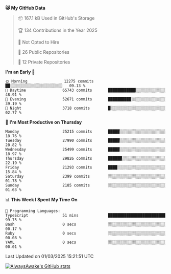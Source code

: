 <!--START_SECTION:waka-->
**🐱 My GitHub Data** 

> 📦 167.1 kB Used in GitHub's Storage 
 > 
> 🏆 134 Contributions in the Year 2025
 > 
> 🚫 Not Opted to Hire
 > 
> 📜 26 Public Repositories 
 > 
> 🔑 12 Private Repositories 
 > 
**I'm an Early 🐤** 

```text
🌞 Morning                12275 commits       ██░░░░░░░░░░░░░░░░░░░░░░░   09.13 % 
🌆 Daytime                65743 commits       ████████████░░░░░░░░░░░░░   48.91 % 
🌃 Evening                52671 commits       ██████████░░░░░░░░░░░░░░░   39.19 % 
🌙 Night                  3718 commits        █░░░░░░░░░░░░░░░░░░░░░░░░   02.77 % 
```
📅 **I'm Most Productive on Thursday** 

```text
Monday                   25215 commits       █████░░░░░░░░░░░░░░░░░░░░   18.76 % 
Tuesday                  27990 commits       █████░░░░░░░░░░░░░░░░░░░░   20.82 % 
Wednesday                25499 commits       █████░░░░░░░░░░░░░░░░░░░░   18.97 % 
Thursday                 29826 commits       ██████░░░░░░░░░░░░░░░░░░░   22.19 % 
Friday                   21293 commits       ████░░░░░░░░░░░░░░░░░░░░░   15.84 % 
Saturday                 2399 commits        ░░░░░░░░░░░░░░░░░░░░░░░░░   01.78 % 
Sunday                   2185 commits        ░░░░░░░░░░░░░░░░░░░░░░░░░   01.63 % 
```


📊 **This Week I Spent My Time On** 

```text
💬 Programming Languages: 
TypeScript               51 mins             █████████████████████████   99.75 % 
Bash                     0 secs              ░░░░░░░░░░░░░░░░░░░░░░░░░   00.17 % 
Ruby                     0 secs              ░░░░░░░░░░░░░░░░░░░░░░░░░   00.08 % 
YAML                     0 secs              ░░░░░░░░░░░░░░░░░░░░░░░░░   00.01 % 
```


 Last Updated on 01/03/2025 15:21:51 UTC
<!--END_SECTION:waka-->

[![AlwaysAwake's GitHub stats](https://github-readme-stats.vercel.app/api?username=AlwaysAwake&show_icons=true&theme=github_dark&count_private=true)](https://github.com/AlwaysAwake/AlwaysAwake)
